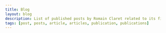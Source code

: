 ```yaml
---
title: Blog
layout: blog
description: List of published posts by Romain Claret related to its fields of activity.
tags: [post, posts, article, articles, publication, publications]
---
```


